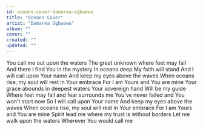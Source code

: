 ```yaml
---
id: oceans-cover-damarea-ogbuewu
title: "Oceans Cover"
artist: "Damarea Ogbuewu"
album: ""
cover: ""
created: ""
updated: ""
---
```


You call me out upon the waters
The great unknown where feet may fail
And there I find You in the mystery
In oceans deep
My faith will stand
And I will call upon Your name
And keep my eyes above the waves
When oceans rise, my soul will rest in Your embrace
For I am Yours and You are mine
Your grace abounds in deepest waters
Your sovereign hand
Will be my guide
Where feet may fail and fear surrounds me
You've never failed and You won't start now
So I will call upon Your name
And keep my eyes above the waves
When oceans rise, my soul will rest in Your embrace
For I am Yours and You are mine
Spirit lead me where my trust is without borders
Let me walk upon the waters
Wherever You would call me